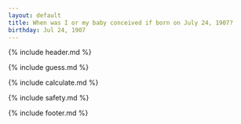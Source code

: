 ```yaml
---
layout: default
title: When was I or my baby conceived if born on July 24, 1907?
birthday: Jul 24, 1907
---
```


{% include header.md %}

{% include guess.md %}

{% include calculate.md %}

{% include safety.md %}

{% include footer.md %}



